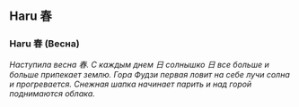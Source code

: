 #

## Haru 春

### Haru 春 (Весна)

<p>
  <i>
    Наступила весна 春. С каждым днем 日 солнышко 日 все больше и больше припекает землю. Гора Фудзи первая ловит на себе лучи солна и прогревается. Снежная шапка начинает парить и над горой поднимаются облака. 
  </i>
</p>






#

